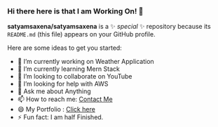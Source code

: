 ### Hi there here is that I am Working On! 👋

**satyamsaxena/satyamsaxena** is a ✨ _special_ ✨ repository because its `README.md` (this file) appears on your GitHub profile.

Here are some ideas to get you started:

- 🔭 I’m currently working on Weather Application 
- 🌱 I’m currently learning Mern Stack
- 👯 I’m looking to collaborate on YouTube
- 🤔 I’m looking for help with AWS
- 💬 Ask me about Anything
- 📫 How to reach me: [Contact Me](https://www.linkedin.com/in/s%C3%A4t%C3%BD%C3%A5m-saxena-9154979b/)
- 😄 My Portfolio : [Click here](http://satyamsaxena123.000webhostapp.com/)
- ⚡ Fun fact: I am half Finished.
